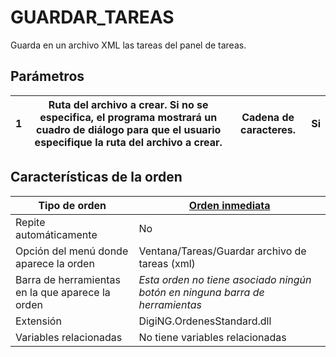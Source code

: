 # GUARDAR\_TAREAS

Guarda en un archivo XML las tareas del panel de tareas.

## Parámetros



| 1 | Ruta del archivo a crear. Si no se especifica, el programa mostrará un cuadro de diálogo para que el usuario especifique la ruta del archivo a crear. | Cadena de caracteres. | Si |
| - | ----------------------------------------------------------------------------------------------------------------------------------------------------- | --------------------- | -- |



## Características de la orden

| Tipo de orden                                    | [Orden inmediata](guardar-tareas.md)                                         |
| ------------------------------------------------ | ---------------------------------------------------------------------------- |
| Repite automáticamente                           | No                                                                           |
| Opción del menú donde aparece la orden           | Ventana/Tareas/Guardar archivo de tareas (xml)                               |
| Barra de herramientas en la que aparece la orden | _Esta orden no tiene asociado ningún botón en ninguna barra de herramientas_ |
| Extensión                                        | DigiNG.OrdenesStandard.dll                                                   |
| Variables relacionadas                           | No tiene variables relacionadas                                              |
